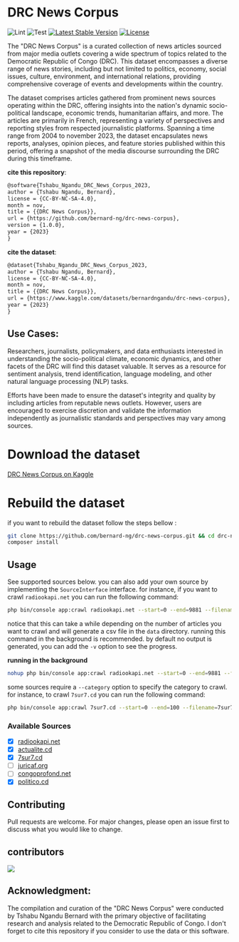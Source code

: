 # DRC News Corpus

![Lint](https://github.com/bernard-ng/drc-news-corpus/actions/workflows/lint.yaml/badge.svg)
![Test](https://github.com/bernard-ng/drc-news-corpus/actions/workflows/test.yaml/badge.svg)
[![Latest Stable Version](https://poser.pugx.org/bernard-ng/drc-news-corpus/version)](https://packagist.org/packages/bernard-ng/drc-news-corpus)
[![License](https://poser.pugx.org/bernard-ng/drc-news-corpus/license)](https://packagist.org/packages/bernard-ng/drc-news-corpus)

The "DRC News Corpus" is a curated collection of news articles sourced from major media outlets covering a wide spectrum of topics related to the Democratic Republic of Congo (DRC). 
This dataset encompasses a diverse range of news stories, including but not limited to politics, economy, social issues, culture, environment, and international relations, providing comprehensive coverage of events and developments within the country.


The dataset comprises articles gathered from prominent news sources operating within the DRC, offering insights into the nation's dynamic socio-political landscape, economic trends, humanitarian affairs, and more. 
The articles are primarily in French, representing a variety of perspectives and reporting styles from respected journalistic platforms. Spanning a time range from 2004 to november 2023, the dataset encapsulates news reports, analyses, opinion pieces, and feature stories published within this period, offering a snapshot of the media discourse surrounding the DRC during this timeframe.

**cite this repository**:
```tex
@software{Tshabu_Ngandu_DRC_News_Corpus_2023,
author = {Tshabu Ngandu, Bernard},
license = {CC-BY-NC-SA-4.0},
month = nov,
title = {{DRC News Corpus}},
url = {https://github.com/bernard-ng/drc-news-corpus},
version = {1.0.0},
year = {2023}
}
```

**cite the dataset**:
```tex
@dataset{Tshabu_Ngandu_DRC_News_Corpus_2023,
author = {Tshabu Ngandu, Bernard},
license = {CC-BY-NC-SA-4.0},
month = nov,
title = {{DRC News Corpus}},
url = {https://www.kaggle.com/datasets/bernardngandu/drc-news-corpus},
year = {2023}
}
```

## Use Cases:

Researchers, journalists, policymakers, and data enthusiasts interested in understanding the socio-political climate, economic dynamics, and other facets of the DRC will find this dataset valuable. It serves as a resource for sentiment analysis, trend identification, language modeling, and other natural language processing (NLP) tasks.

Efforts have been made to ensure the dataset's integrity and quality by including articles from reputable news outlets. However, users are encouraged to exercise discretion and validate the information independently as journalistic standards and perspectives may vary among sources.

# Download the dataset
[DRC News Corpus on Kaggle](https://www.kaggle.com/datasets/bernardngandu/drc-news-corpus)

# Rebuild the dataset
if you want to rebuild the dataset follow the steps bellow : 

```bash
git clone https://github.com/bernard-ng/drc-news-corpus.git && cd drc-news-corpus
composer install
```

## Usage
See supported sources below. you can also add your own source by implementing the `SourceInterface` interface. 
for instance, if you want to crawl `radiookapi.net` you can run the following command:

```bash
php bin/console app:crawl radiookapi.net --start=0 --end=9881 --filename=radiookapi.net
```
notice that this can take a while depending on the number of articles you want to crawl and will generate a csv file in the `data` directory.
running this command in the background is recommended. by default no output is generated, you can add the `-v` option to see the progress.

**running in the background**
```bash
nohup php bin/console app:crawl radiookapi.net --start=0 --end=9881 --filename=radiookapi.net -v > radiookapi.net.log
```

some sources require a `--category` option to specify the category to crawl. for instance, to crawl `7sur7.cd` you can run the following command:

```bash
php bin/console app:crawl 7sur7.cd --start=0 --end=100 --filename=7sur7.cd --category=politique -v > 7sur7.cd.log
```

### Available Sources
- [x] [radiookapi.net](https://www.radiookapi.net/actualite)
- [x] [actualite.cd](https://actualite.cd/)
- [x] [7sur7.cd](https://7sur7.cd/index.php/category/politique)
- [ ] [juricaf.org](https://juricaf.org/recherche/+/facet_pays%3ACongo_d%C3%A9mocratique)
- [ ] [congoprofond.net](https://congoprofond.net/category/actualite)
- [x] [politico.cd](https://www.politico.cd/rubrique/encontinu/)

## Contributing
Pull requests are welcome. For major changes, please open an issue first to discuss what you would like to change.

## contributors

<a href="https://github.com/bernard-ng/drc-news-corpus/graphs/contributors">
  <img src="https://contrib.rocks/image?repo=bernard/drc-news-corpus"/>
</a>

## Acknowledgment:

The compilation and curation of the "DRC News Corpus" were conducted by Tshabu Ngandu Bernard with the primary objective of facilitating research and analysis related to the Democratic Republic of Congo. 
I don't forget to cite this repository if you consider to use the data or this software. 
